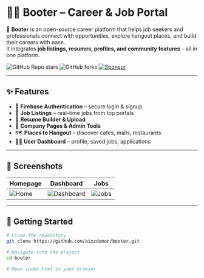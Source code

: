 # 🧑‍💼 Booter – Career & Job Portal

🚀 **Booter** is an open-source career platform that helps job seekers and professionals connect with opportunities, explore hangout places, and build their careers with ease.  
It integrates **job listings, resumes, profiles, and community features** – all in one platform.  

![GitHub Repo stars](https://img.shields.io/github/stars/aizzdemon/booter?style=social)
![GitHub forks](https://img.shields.io/github/forks/aizzdemon/booter?style=social)
[![Sponsor](https://img.shields.io/badge/Sponsor-Booter-orange?style=for-the-badge&logo=github-sponsors)](https://github.com/sponsors/aizzdemon)

---

## ✨ Features
- 🔐 **Firebase Authentication** – secure login & signup  
- 💼 **Job Listings** – real-time jobs from top portals  
- 📄 **Resume Builder & Upload**  
- 🏢 **Company Pages & Admin Tools**  
- 🗺️ **Places to Hangout** – discover cafes, malls, restaurants  
- 🧑‍💻 **User Dashboard** – profile, saved jobs, applications  

---

## 📸 Screenshots
| Homepage | Dashboard | Jobs |
|----------|-----------|------|
| ![Home](assets/screens/home.png) | ![Dashboard](assets/screens/dashboard.png) | ![Jobs](assets/screens/jobs.png) |

---

## 🚀 Getting Started
```bash
# Clone the repository
git clone https://github.com/aizzdemon/booter.git

# Navigate into the project
cd booter

# Open index.html in your browser

